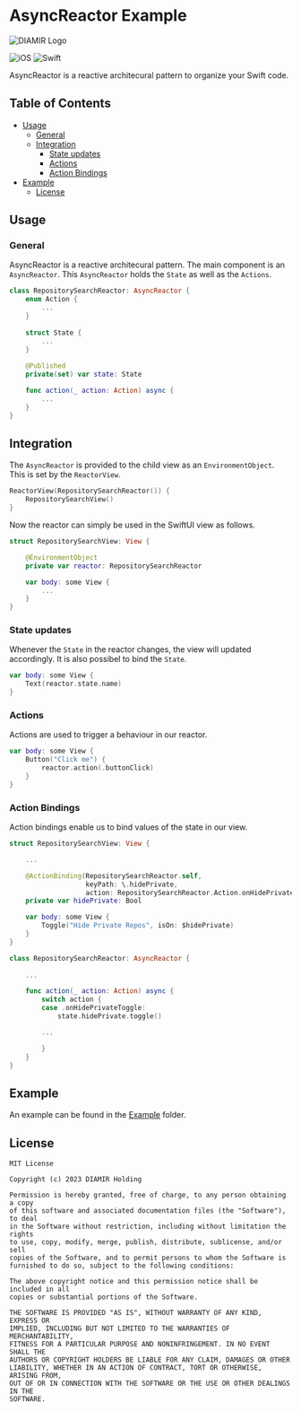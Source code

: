 # AsyncReactor Example

<picture>
  <source media="(prefers-color-scheme: dark)" srcset="https://github.com/diamirio/AsyncReactor/assets/19715246/56eef378-e63e-4732-8710-040d3440afbb">
  <img alt="DIAMIR Logo" src="https://github.com/diamirio/AsyncReactor/assets/19715246/8424fef3-5aeb-4e15-af36-55f1f3fc37b0">
</picture>

![iOS](https://img.shields.io/badge/iOS-000000?style=for-the-badge&logo=ios&logoColor=white)
![Swift](https://img.shields.io/badge/Swift-FA7343?style=for-the-badge&logo=swift&logoColor=white)

AsyncReactor is a reactive architecural pattern to organize your Swift code.

## Table of Contents
 - [Usage](#usage)
   - [General](#general)
   - [Integration](#integration)
     - [State updates](#state-updates)
     - [Actions](#actions)
     - [Action Bindings](#action-bindings)
 - [Example ](#example)
   - [License ](#license)

## Usage<a name="usage"></a>
### General
AsyncReactor is a reactive architecural pattern. The main component is an `AsyncReactor`. This `AsyncReactor` holds the `State` as well as the `Actions`.

```Swift
class RepositorySearchReactor: AsyncReactor {
    enum Action {
        ...
    }
    
    struct State {
        ...
    }
    
    @Published
    private(set) var state: State

    func action(_ action: Action) async { 
        ...
    }
}
```

## Integration
The `AsyncReactor` is provided to the child view as an `EnvironmentObject`. This is set by the `ReactorView`.
```Swift
ReactorView(RepositorySearchReactor()) {
    RepositorySearchView()
}
```

Now the reactor can simply be used in the SwiftUI view as follows.
```Swift
struct RepositorySearchView: View {

    @EnvironmentObject
    private var reactor: RepositorySearchReactor

    var body: some View { 
        ... 
    }
}
```

### State updates
Whenever the `State` in the reactor changes, the view will updated accordingly. It is also possibel to bind the `State`.

```Swift
var body: some View { 
    Text(reactor.state.name)
}
``````


### Actions
Actions are used to trigger a behaviour in our reactor. 

```Swift
var body: some View { 
    Button("Click me") {
        reactor.action(.buttonClick)
    }
}
``````


### Action Bindings
Action bindings enable us to bind values of the state in our view.

```Swift
struct RepositorySearchView: View {

    ...

    @ActionBinding(RepositorySearchReactor.self, 
                   keyPath: \.hidePrivate,
                   action: RepositorySearchReactor.Action.onHidePrivateToggle)
    private var hidePrivate: Bool

    var body: some View { 
        Toggle("Hide Private Repos", isOn: $hidePrivate)
    }
}

class RepositorySearchReactor: AsyncReactor {
  
    ...

    func action(_ action: Action) async {
        switch action {
        case .onHidePrivateToggle:
            state.hidePrivate.toggle()

        ...

        }
    }
}
```

## Example <a name="example"></a>
An example can be found in the [Example](./Example/AsyncReactorExample) folder.

## License <a name="license"></a>
```
MIT License

Copyright (c) 2023 DIAMIR Holding

Permission is hereby granted, free of charge, to any person obtaining a copy
of this software and associated documentation files (the "Software"), to deal
in the Software without restriction, including without limitation the rights
to use, copy, modify, merge, publish, distribute, sublicense, and/or sell
copies of the Software, and to permit persons to whom the Software is
furnished to do so, subject to the following conditions:

The above copyright notice and this permission notice shall be included in all
copies or substantial portions of the Software.

THE SOFTWARE IS PROVIDED "AS IS", WITHOUT WARRANTY OF ANY KIND, EXPRESS OR
IMPLIED, INCLUDING BUT NOT LIMITED TO THE WARRANTIES OF MERCHANTABILITY,
FITNESS FOR A PARTICULAR PURPOSE AND NONINFRINGEMENT. IN NO EVENT SHALL THE
AUTHORS OR COPYRIGHT HOLDERS BE LIABLE FOR ANY CLAIM, DAMAGES OR OTHER
LIABILITY, WHETHER IN AN ACTION OF CONTRACT, TORT OR OTHERWISE, ARISING FROM,
OUT OF OR IN CONNECTION WITH THE SOFTWARE OR THE USE OR OTHER DEALINGS IN THE
SOFTWARE.
```
